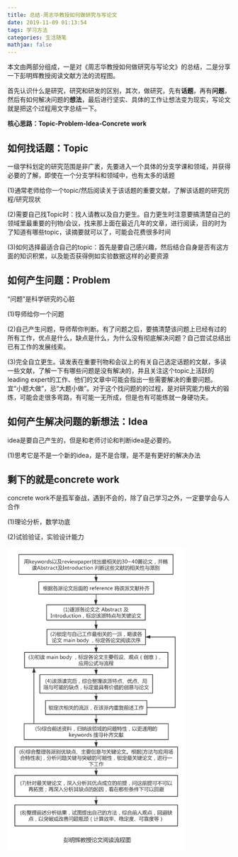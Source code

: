 ```yaml
---
title: 总结-周志华教授如何做研究与写论文
date: 2019-11-09 01:13:54
tags: 学习方法
categories: 生活随笔
mathjax: false
---
```


本文由两部分组成，一是对《周志华教授如何做研究与写论文》的总结，二是分享一下彭明辉教授阅读文献方法的流程图。

首先认识什么是研究，研究和研发的区别，其次，做研究，先有**话题**，再有**问题**，然后有如何解决问题的**想法**，最后进行坚实、具体的工作让想法变为现实，写论文就是把这个过程用文字总结一下。

**核心思路：Topic-Problem-Idea-Concrete work**<!--more-->

## 如何找话题：**Topic**

一级学科划定的研究范围是非广袤，先要进入一个具体的分支学课和领域，并获得必要的了解，即使在一个分支学科和领域中，也有太多的话题

(1)通常老师给你一个topic/然后阅读关于该话题的重要文献，了解该话题的研究历程/研究现状

(2)需要自己找Topic时：找人请教以及自力更生。自力更生时注意要搞清楚自己的领域里最重要的刊物/会议，找来那上面在最近几年的文章，进行阅读，目的时为了知道有哪些topic，读摘要就可以了，可能会花费很多时间

(3)如何选择最适合自己的topic：首先是要自己感兴趣，然后结合自身是否有这方面的知识积累，以及能否获得例如实验数据这样的必要资源

## 如何产生问题：**Problem**

“问题”是科学研究的心脏

(1)导师给你一个问题

(2)自己产生问题，导师帮你判断。有了问题之后，要搞清楚该问题上已经有过的所有工作，优点是什么，缺点是什么，为什么没有彻底解决问题？自己尝试总结出已有工作的发展线索。

(3)完全自立更生。读发表在重要刊物和会议上的有关自己选定话题的文献，多读一些文献，了解一下有哪些问题是没有解决的，并且关注这个topic上活跃的leading expert的工作、他们的文章中可能会指出一些需要解决的重要问题。宜“小题大做”，忌“大题小做”。对于这个找问题的的过程，是对研究能力极大的锻炼，可能会走很多弯路，有可能一无所成，但是也有可能练就一身硬功夫。

## 如何产生解决问题的新想法：**Idea**

idea是要自己产生的，但是和老师讨论和判断idea是必要的。

(1)思考它是不是一个新的idea，是不是合理，是不是有更好的解决办法

## 剩下的就是**concrete work**

concrete work不是孤军奋战，遇到不会的，除了自己学习之外，一定要学会与人合作

(1)理论分析，数学功底

(2)试验验证，实验设计能力

<img src="https://raw.githubusercontent.com/ch206265/BlogPictures/master/20191109012112.png" alt="彭明辉教授文献阅读流程图" style="zoom:67%;" />